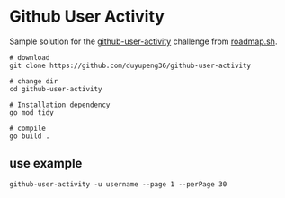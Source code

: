 # Github User Activity

Sample solution for the [github-user-activity](https://roadmap.sh/projects/github-user-activity) challenge from [roadmap.sh](https://roadmap.sh).

```shell
# download
git clone https://github.com/duyupeng36/github-user-activity

# change dir
cd github-user-activity

# Installation dependency 
go mod tidy

# compile
go build .
```


## use example

```shell
github-user-activity -u username --page 1 --perPage 30
```

